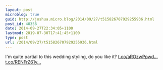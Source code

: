 ```yaml
---
layout: post
microblog: true
guid: http://joshua.micro.blog/2014/09/27/t515826707929255936.html
post_id: 40356
date: 2014-09-27T22:34:05+1100
lastmod: 2019-07-30T17:41:45+1100
type: post
url: /2014/09/27/t515826707929255936.html
---
```

I'm quite partial to this wedding styling, do you like it? [t.co/aROzwPpwd...](http://t.co/aROzwPpwdB) [t.co/RENFrZ61y...](http://t.co/RENFrZ61yZ)

